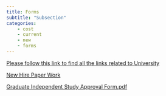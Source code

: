 ```yaml
---
title: Forms
subtitle: "Subsection"
categories:
    - cost
    - current
    - new
    - forms
---
```


<a href="https://semo.edu/international/forms.html" target="blank">Please follow this link to find all the links related to University </a>


<a href="{{site.baseurl}}/assets/NewHirePacket-International011422.pdf" target="blank">New Hire Paper Work </a>

<a href="{{site.baseurl}}/assets/GraduateIndependentStudyApprovalForm.pdf" target="blank">Graduate Independent Study Approval Form.pdf</a>





